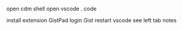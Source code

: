 open cdm shell
open vscode
. code

install extension GistPad
login Gist
restart vscode
see left tab notes

